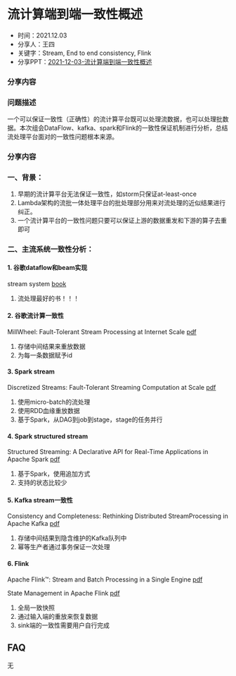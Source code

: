 # 流计算端到端一致性概述

* 时间：2021.12.03
* 分享人：王四
* 关键字：Stream, End to end consistency, Flink
* 分享PPT：[2021-12-03-流计算端到端一致性概述](./slides/2021-12-03-流计算端到端一致性概述.pdf)

### 分享内容

### 问题描述

一个可以保证一致性（正确性）的流计算平台既可以处理流数据，也可以处理批数据。本次组会DataFlow、kafka、spark和Flink的一致性保证机制进行分析，总结流处理平台面对的一致性问题根本来源。

### 分享内容

### 一、背景：

1. 早期的流计算平台无法保证一致性，如storm只保证at-least-once
2. Lambda架构的流批一体处理平台的批处理部分用来对流处理的近似结果进行纠正。
3. 一个流计算平台的一致性问题只要可以保证上游的数据重发和下游的算子去重即可

### 二、主流系统一致性分析：

#### 1. 谷歌dataflow和beam实现 

stream system [book](https://book.douban.com/subject/27080632/)

1. 流处理最好的书！！！

#### 2. 谷歌流计算一致性

MillWheel: Fault-Tolerant Stream Processing at
Internet Scale [pdf](https://static.googleusercontent.com/media/research.google.com/zh-CN//pubs/archive/41378.pdf)

1. 存储中间结果来重放数据
2. 为每一条数据赋予id

#### 3. Spark stream 

Discretized Streams: Fault-Tolerant Streaming Computation at Scale [pdf](https://people.csail.mit.edu/matei/papers/2013/sosp_spark_streaming.pdf)

1. 使用micro-batch的流处理
2. 使用RDD血缘重放数据
3. 基于Spark，从DAG到job到stage，stage的任务并行

#### 4. Spark structured stream 

Structured Streaming: A Declarative API for Real-Time
Applications in Apache Spark [pdf](https://databricks.com/wp-content/uploads/2018/12/sigmod_structured_streaming.pdf)

1. 基于Spark，使用追加方式
2. 支持的状态比较少

#### 5. Kafka stream一致性

Consistency and Completeness: Rethinking Distributed StreamProcessing in Apache Kafka [pdf](https://dl.acm.org/doi/pdf/10.1145/3448016.3457556)

1. 存储中间结果到隐含维护的Kafka队列中
2. 幂等生产者通过事务保证一次处理

#### 6. Flink 

Apache Flink™: Stream and Batch Processing in a Single Engine [pdf](https://www.semanticscholar.org/paper/Apache-Flink%E2%84%A2%3A-Stream-and-Batch-Processing-in-a-Carbone-Katsifodimos/ab18dc8b12ab8db6c939ec671bc1f74d6655f465 ) 

State Management in Apache Flink [pdf](http://www.vldb.org/pvldb/vol10/p1718-carbone.pdf)

1. 全局一致快照
2. 通过输入端的重放来恢复数据
3. sink端的一致性需要用户自行完成

## FAQ

无
